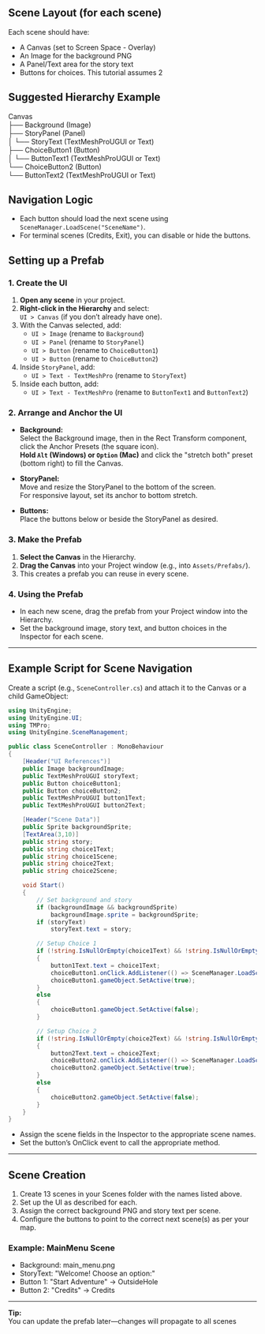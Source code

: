 ## Scene Layout (for each scene)
Each scene should have:

* A Canvas (set to Screen Space - Overlay)
* An Image for the background PNG
* A Panel/Text area for the story text
* Buttons for choices. This tutorial assumes 2

## Suggested Hierarchy Example
Canvas  
├── Background (Image)  
├── StoryPanel (Panel)  
│   └── StoryText (TextMeshProUGUI or Text)  
├── ChoiceButton1 (Button)  
│   └── ButtonText1 (TextMeshProUGUI or Text)  
└── ChoiceButton2 (Button)  
    └── ButtonText2 (TextMeshProUGUI or Text)  

## Navigation Logic
* Each button should load the next scene using `SceneManager.LoadScene("SceneName")`.
* For terminal scenes (Credits, Exit), you can disable or hide the buttons.

## Setting up a Prefab

### 1. Create the UI

1. **Open any scene** in your project.
2. **Right-click in the Hierarchy** and select:  
   `UI > Canvas` (if you don’t already have one).
3. With the Canvas selected, add:
   - `UI > Image` (rename to `Background`)
   - `UI > Panel` (rename to `StoryPanel`)
   - `UI > Button` (rename to `ChoiceButton1`)
   - `UI > Button` (rename to `ChoiceButton2`)
4. Inside `StoryPanel`, add:
   - `UI > Text - TextMeshPro` (rename to `StoryText`)
5. Inside each button, add:
   - `UI > Text - TextMeshPro` (rename to `ButtonText1` and `ButtonText2`)

### 2. Arrange and Anchor the UI

- **Background:**  
  Select the Background image, then in the Rect Transform component,  
  click the Anchor Presets (the square icon).  
  **Hold `Alt` (Windows) or `Option` (Mac)** and click the "stretch both" preset (bottom right) to fill the Canvas.

- **StoryPanel:**  
  Move and resize the StoryPanel to the bottom of the screen.  
  For responsive layout, set its anchor to bottom stretch.

- **Buttons:**  
  Place the buttons below or beside the StoryPanel as desired.

### 3. Make the Prefab

1. **Select the Canvas** in the Hierarchy.
2. **Drag the Canvas** into your Project window (e.g., into `Assets/Prefabs/`).
3. This creates a prefab you can reuse in every scene.

### 4. Using the Prefab

- In each new scene, drag the prefab from your Project window into the Hierarchy.
- Set the background image, story text, and button choices in the Inspector for each scene.

---

## Example Script for Scene Navigation
Create a script (e.g., `SceneController.cs`) and attach it to the Canvas or a child GameObject:

```csharp
using UnityEngine;
using UnityEngine.UI;
using TMPro;
using UnityEngine.SceneManagement;

public class SceneController : MonoBehaviour
{
    [Header("UI References")]
    public Image backgroundImage;
    public TextMeshProUGUI storyText;
    public Button choiceButton1;
    public Button choiceButton2;
    public TextMeshProUGUI button1Text;
    public TextMeshProUGUI button2Text;

    [Header("Scene Data")]
    public Sprite backgroundSprite;
    [TextArea(3,10)]
    public string story;
    public string choice1Text;
    public string choice1Scene;
    public string choice2Text;
    public string choice2Scene;

    void Start()
    {
        // Set background and story
        if (backgroundImage && backgroundSprite)
            backgroundImage.sprite = backgroundSprite;
        if (storyText)
            storyText.text = story;

        // Setup Choice 1
        if (!string.IsNullOrEmpty(choice1Text) && !string.IsNullOrEmpty(choice1Scene))
        {
            button1Text.text = choice1Text;
            choiceButton1.onClick.AddListener(() => SceneManager.LoadScene(choice1Scene));
            choiceButton1.gameObject.SetActive(true);
        }
        else
        {
            choiceButton1.gameObject.SetActive(false);
        }

        // Setup Choice 2
        if (!string.IsNullOrEmpty(choice2Text) && !string.IsNullOrEmpty(choice2Scene))
        {
            button2Text.text = choice2Text;
            choiceButton2.onClick.AddListener(() => SceneManager.LoadScene(choice2Scene));
            choiceButton2.gameObject.SetActive(true);
        }
        else
        {
            choiceButton2.gameObject.SetActive(false);
        }
    }
}
```
* Assign the scene fields in the Inspector to the appropriate scene names.
* Set the button’s OnClick event to call the appropriate method.

---

## Scene Creation
1. Create 13 scenes in your Scenes folder with the names listed above.
2. Set up the UI as described for each.
3. Assign the correct background PNG and story text per scene.
4. Configure the buttons to point to the correct next scene(s) as per your map.

### Example: MainMenu Scene
* Background: main_menu.png
* StoryText: "Welcome! Choose an option:"
* Button 1: "Start Adventure" → OutsideHole
* Button 2: "Credits" → Credits

---

**Tip:**  
You can update the prefab later—changes will propagate to all scenes